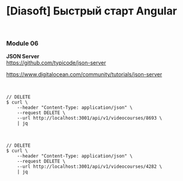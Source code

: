 # [Diasoft] Быстрый старт Angular

<br/>

### Module 06

**JSON Server**  
https://github.com/typicode/json-server

https://www.digitalocean.com/community/tutorials/json-server

<br/>

```
// DELETE
$ curl \
    --header "Content-Type: application/json" \
    --request DELETE \
    --url http://localhost:3001/api/v1/videocourses/8693 \
    | jq
```

<br/>

```
// DELETE
$ curl \
    --header "Content-Type: application/json" \
    --request DELETE \
    --url http://localhost:3001/api/v1/videocourses/4282 \
    | jq
```
